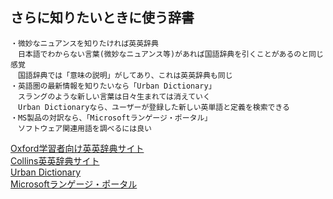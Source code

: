 ## さらに知りたいときに使う辞書

    ・微妙なニュアンスを知りたければ英英辞典
    　日本語でわからない言葉(微妙なニュアンス等)があれば国語辞典を引くことがあるのと同じ感覚
    　国語辞典では「意味の説明」がしてあり、これは英英辞典も同じ
    ・英語圏の最新情報を知りたいなら「Urban Dictionary」
    　スラングのような新しい言葉は日々生まれては消えていく
    　Urban Dictionaryなら、ユーザーが登録した新しい英単語と定義を検索できる
    ・MS製品の対訳なら、「Microsoftランゲージ・ポータル」
    　ソフトウェア関連用語を調べるには良い

[Oxford学習者向け英英辞典サイト](https://www.oxfordlearnersdictionaries.com/)  
[Collins英英辞典サイト](https://www.collinsdictionary.com/dictionary/english)  
[Urban Dictionary](https://www.urbandictionary.com/)  
[Microsoftランゲージ・ポータル](https://www.microsoft.com/ja-jp/language)

